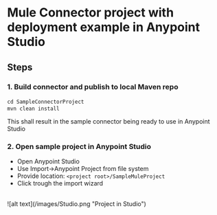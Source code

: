 # Mule Connector project with deployment example in Anypoint Studio

## Steps

### 1. Build connector and publish to local Maven repo

```
cd SampleConnectorProject
mvn clean install
```

This shall result in the sample connector being ready to use in Anypoint Studio

### 2. Open sample project in Anypoint Studio

* Open Anypoint Studio
* Use Import->Anypoint Project from file system
* Provide location: `<project root>/SampleMuleProject`
* Click trough the import wizard

<br/>
![alt text](/images/Studio.png "Project in Studio")